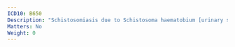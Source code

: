 ```yaml
---
ICD10: B650
Description: "Schistosomiasis due to Schistosoma haematobium [urinary schistosomiasis]"
Matters: No
Weight: 0
---
```

